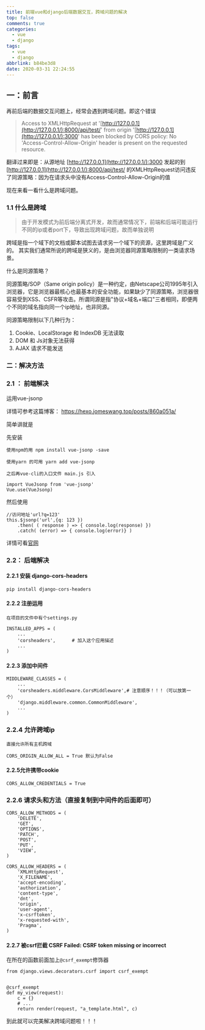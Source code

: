 ```yaml
---
title: 前端vue和django后端数据交互，跨域问题的解决
top: false
comments: true
categories:
  - vue
  - django
tags:
  - vue
  - django
abbrlink: b84be3d8
date: 2020-03-31 22:24:55
---
```


## 一：前言

再前后端的数据交互问题上，经常会遇到跨域问题。即这个错误

>  Access to XMLHttpRequest at '[http://127.0.0.1](http://127.0.0.1/):8000/api/test/' from origin '[http://127.0.0.1](http://127.0.0.1/):3000' has been blocked by CORS policy: No 'Access-Control-Allow-Origin' header is present on the requested resource. 

 翻译过来即是：从源地址 [http://127.0.0.1](http://127.0.0.1/):3000 发起的到[http://127.0.0.1](http://127.0.0.1/):8000/api/test/ 的XMLHttpRequest访问违反了同源策略：因为在请求头中没有Access-Control-Allow-Origin的值 

<!-- more -->

现在来看一看什么是跨域问题。

### 1.1 什么是跨域

>  由于开发模式为前后端分离式开发，故而通常情况下，前端和后端可能运行不同的ip或者port下，导致出现跨域问题，故而单独说明 

跨域是指一个域下的文档或脚本试图去请求另一个域下的资源，这里跨域是广义的。
其实我们通常所说的跨域是狭义的，是由浏览器同源策略限制的一类请求场景。

什么是同源策略？

同源策略/SOP（Same origin policy）是一种约定，由Netscape公司1995年引入浏览器，它是浏览器最核心也最基本的安全功能，如果缺少了同源策略，浏览器很容易受到XSS、CSFR等攻击。所谓同源是指"协议+域名+端口"三者相同，即便两个不同的域名指向同一个ip地址，也非同源。

同源策略限制以下几种行为：

1. Cookie、LocalStorage 和 IndexDB 无法读取
2. DOM 和 Js对象无法获得
3. AJAX 请求不能发送

### 二：解决方法

### 2.1 ： 前端解决

运用vue-jsonp

详情可参考这篇博客：  https://hexo.jomeswang.top/posts/860a051a/ 

简单讲就是

先安装

```
使用npm的用 npm install vue-jsonp -save

使用yarn 的可用 yarn add vue-jsonp

之后再vue-cli的入口文件 main.js 引入

import VueJsonp from 'vue-jsonp'
Vue.use(VueJsonp)
```

然后使用

```
//访问地址'url?q=123'
this.$jsonp('url',{q: 123 })
	.then( ( response ) => { console.log(response) })
	.catch( (error) => { console.log(error)} )
```

 详情可看[官网](https://github.com/LancerComet/vue-jsonp#readme) 

### 2.2： 后端解决

#### 2.2.1  安装  django-cors-headers

```
pip install django-cors-headers
```

#### 2.2.2 注册运用

```
在项目的文件中有个settings.py 

INSTALLED_APPS = (
	...
    'corsheaders',		# 加入这个应用描述
    ...
)
```

#### 2.2.3 添加中间件

```
MIDDLEWARE_CLASSES = (
    ...
    'corsheaders.middleware.CorsMiddleware',# 注意顺序！！！（可以放第一个） 
    'django.middleware.common.CommonMiddleware', 
    ...
)
```

### 2.2.4 允许跨域ip

```
直接允许所有主机跨域

CORS_ORIGIN_ALLOW_ALL = True 默认为False
```

#### 2.2.5允许携带cookie

```
CORS_ALLOW_CREDENTIALS = True
```

### 2.2.6 请求头和方法（直接复制到中间件的后面即可）

```
CORS_ALLOW_METHODS = (
    'DELETE',
    'GET',
    'OPTIONS',
    'PATCH',
    'POST',
    'PUT',
    'VIEW',
)

CORS_ALLOW_HEADERS = (
    'XMLHttpRequest',
    'X_FILENAME',
    'accept-encoding',
    'authorization',
    'content-type',
    'dnt',
    'origin',
    'user-agent',
    'x-csrftoken',
    'x-requested-with',
    'Pragma',
)
```

#### 2.2.7  被csrf拦截     CSRF Failed: CSRF token missing or incorrect

在所在的函数前面加上`@csrf_exempt`修饰器

```
from django.views.decorators.csrf import csrf_exempt


@csrf_exempt
def my_view(request):
    c = {}
    # ...
    return render(request, "a_template.html", c)
```

到此就可以完美解决跨域问题啦！！！

